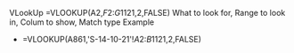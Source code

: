 

VLookUp
		=VLOOKUP(A2,$F$2:$G$1121,2,FALSE)
What to look for, Range to look in, Colum to show, Match type
Example
 * =VLOOKUP(A861,'S-14-10-21'!$A$2:$B$1121,2,FALSE)
 